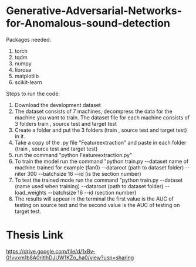 # Generative-Adversarial-Networks-for-Anomalous-sound-detection
 Packages needed:
 1. torch 
 2. tqdm
 3. numpy
 4. librosa
 5. matplotlib
 6. scikit-learn
 
 
 Steps to run the code:
 1. Download the development dataset  
 2. The dataset consists of 7 machines, decompress the data for the machine you want to train. The dataset file for each machine consists of 3 folders train , source test and target test
 3. Create a folder and put the 3 folders (train , source test and target test) in it.
 4. Take a copy of the .py file "Featureextraction" and paste in each folder (train , source test and target test)    
 5. run the command "python Featureextraction.py"
 6. To train the model run the command "python train.py --dataset name of machine trained for example (fan0) --dataroot (path to dataset folder) --niter 300 --batchsize 16 --id (is the section number)
 7. To test the trained mode run the command "python train.py --dataset (name used when training) --dataroot (path to dataset folder) --load_weights --batchsize 16 --id (section number)
 8. The results will appear in the terminal the first value is the AUC of testing on source test and the second value is the AUC of testing on target test. 

# Thesis Link
https://drive.google.com/file/d/1xBv-01vvxm1b8A0ritlhDJUW1KZo_ha0/view?usp=sharing
